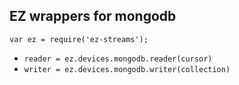 ## EZ wrappers for mongodb

`var ez = require('ez-streams');`

* `reader = ez.devices.mongodb.reader(cursor)`  
* `writer = ez.devices.mongodb.writer(collection)`  
